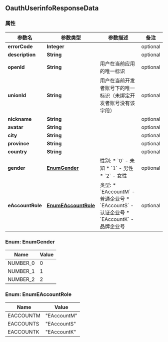 <a name="OauthUserinfoResponseData"></a>
## OauthUserinfoResponseData
### 属性
参数名 | 参数类型 | 参数描述 | 备注
------------ | ------------- | ------------- | -------------
**errorCode** | **Integer** |  |  optional
**description** | **String** |  |  optional
**openId** | **String** | 用户在当前应用的唯一标识 |  optional
**unionId** | **String** | 用户在当前开发者账号下的唯一标识（未绑定开发者账号没有该字段） |  optional
**nickname** | **String** |  |  optional
**avatar** | **String** |  |  optional
**city** | **String** |  |  optional
**province** | **String** |  |  optional
**country** | **String** |  |  optional
**gender** | [**EnumGender**](#EnumGender) | 性别:   * &#x60;0&#x60; - 未知   * &#x60;1&#x60; - 男性   * &#x60;2&#x60; - 女性  |  optional
**eAccountRole** | [**EnumEAccountRole**](#EnumEAccountRole) | 类型:   * &#x60;EAccountM&#x60; - 普通企业号   * &#x60;EAccountS&#x60; - 认证企业号   * &#x60;EAccountK&#x60; - 品牌企业号  |  optional

<a name="EnumGender"></a>
### Enum: EnumGender
Name | Value
---- | -----
NUMBER_0 | 0
NUMBER_1 | 1
NUMBER_2 | 2

<a name="EnumEAccountRole"></a>
### Enum: EnumEAccountRole
Name | Value
---- | -----
EACCOUNTM | &quot;EAccountM&quot;
EACCOUNTS | &quot;EAccountS&quot;
EACCOUNTK | &quot;EAccountK&quot;












